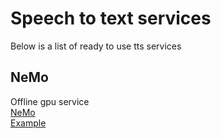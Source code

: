 # Speech to text services
Below is a list of ready to use tts services
## NeMo
Offline gpu service  
[NeMo](https://github.com/format37/tts/tree/main/nemo)  
[Example](https://github.com/format37/tts/raw/main/nemo/client/audio.wav)
